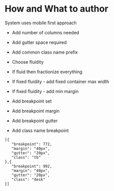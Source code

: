 # How and What to author
System uses mobile first approach

- Add number of columns needed
- Add gutter space required
- Add common class name prefix
     
    
- Choose fluidity
- If fluid then fractionize everything
- If fixed fluidity - add fixed container max width
- If fixed fluidity - add min margin
    
    
- Add breakpoint set 
- Add breakpoint margin
- Add breakpoint gutter
- Add class name breakpoint


```
[{
   "breakpoint": 772,
   "margin": "40px",
   "gutter": "20px",
   "class": "tb"
},{
   "breakpoint": 992,
   "margin": "40px",
   "gutter": "20px",
   "class": "desk"
}]
```